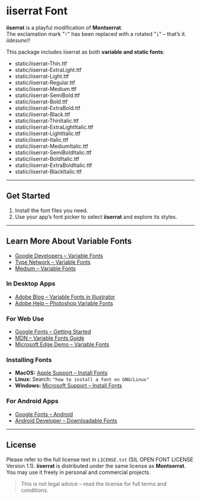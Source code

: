 # iiserrat Font

**iiserrat** is a playful modification of **Montserrat**.  
The exclamation mark "`!`" has been replaced with a rotated "`i`" – that’s it. *iidesune!!*

This package includes iiserrat as both **variable and static fonts**:

- static/iiserrat-Thin.ttf
- static/iiserrat-ExtraLight.ttf
- static/iiserrat-Light.ttf
- static/iiserrat-Regular.ttf
- static/iiserrat-Medium.ttf
- static/iiserrat-SemiBold.ttf
- static/iiserrat-Bold.ttf
- static/iiserrat-ExtraBold.ttf
- static/iiserrat-Black.ttf
- static/iiserrat-ThinItalic.ttf
- static/iiserrat-ExtraLightItalic.ttf
- static/iiserrat-LightItalic.ttf
- static/iiserrat-Italic.ttf
- static/iiserrat-MediumItalic.ttf
- static/iiserrat-SemiBoldItalic.ttf
- static/iiserrat-BoldItalic.ttf
- static/iiserrat-ExtraBoldItalic.ttf
- static/iiserrat-BlackItalic.ttf

---

## Get Started

1. Install the font files you need.  
2. Use your app’s font picker to select **iiserrat** and explore its styles.

---

## Learn More About Variable Fonts

- [Google Developers – Variable Fonts](https://developers.google.com/web/fundamentals/design-and-ux/typography/variable-fonts)  
- [Type Network – Variable Fonts](https://variablefonts.typenetwork.com)  
- [Medium – Variable Fonts](https://medium.com/variable-fonts)

### In Desktop Apps

- [Adobe Blog – Variable Fonts in Illustrator](https://theblog.adobe.com/can-variable-fonts-illustrator-cc)  
- [Adobe Help – Photoshop Variable Fonts](https://helpx.adobe.com/nz/photoshop/using/fonts.html#variable_fonts)

### For Web Use

- [Google Fonts – Getting Started](https://developers.google.com/fonts/docs/getting_started)  
- [MDN – Variable Fonts Guide](https://developer.mozilla.org/en-US/docs/Web/CSS/CSS_Fonts/Variable_Fonts_Guide)  
- [Microsoft Edge Demo – Variable Fonts](https://developer.microsoft.com/en-us/microsoft-edge/testdrive/demos/variable-fonts)

### Installing Fonts

- **MacOS:** [Apple Support – Install Fonts](https://support.apple.com/en-us/HT201749)  
- **Linux:** Search: `"how to install a font on GNU/Linux"`  
- **Windows:** [Microsoft Support – Install Fonts](https://support.microsoft.com/en-us/help/314960)

### For Android Apps

- [Google Fonts – Android](https://developers.google.com/fonts/docs/android)  
- [Android Developer – Downloadable Fonts](https://developer.android.com/guide/topics/ui/look-and-feel/downloadable-fonts)

---

## License

Please refer to the full license text in `LICENSE.txt` (SIL OPEN FONT LICENSE Version 1.1).
**iiserrat** is distributed under the same license as **Montserrat**.  
You may use it freely in personal and commercial projects.

> This is not legal advice – read the license for full terms and conditions.
